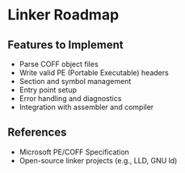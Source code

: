 # Linker Roadmap

## Features to Implement
- Parse COFF object files
- Write valid PE (Portable Executable) headers
- Section and symbol management
- Entry point setup
- Error handling and diagnostics
- Integration with assembler and compiler

## References
- Microsoft PE/COFF Specification
- Open-source linker projects (e.g., LLD, GNU ld)
